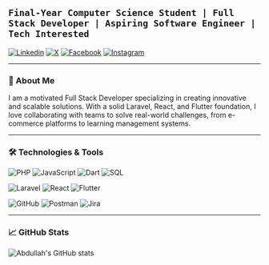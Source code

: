 
**`Final-Year Computer Science Student | Full Stack Developer | Aspiring Software Engineer | Tech Interested `**
---
[![Linkedin](https://img.shields.io/badge/LinkedIn-0077B5?style=for-the-badge&logo=linkedin&logoColor=white)](https://www.linkedin.com/in/abdullah-almsaodi-296279246?lipi=urn%3Ali%3Apage%3Ad_flagship3_profile_view_base_contact_details%3BaQ08Ur6%2BR%2BuQa9P1yvUJiw%3D%3D)     [![X](https://img.shields.io/badge/X-%23000000.svg?style=for-the-badge&logo=X&logoColor=white)](https://x.com/AlmsaodiTech)	    [![Facebook](https://img.shields.io/badge/Facebook-%231877F2.svg?style=for-the-badge&logo=Facebook&logoColor=white)](https://www.facebook.com/profile.php?id=100073455654133)
    [![Instagram](https://img.shields.io/badge/Instagram-%23E4405F.svg?style=for-the-badge&logo=Instagram&logoColor=white)](https://www.instagram.com/abdullah.almsaodi?igsh=OGQ5ZDc2ODk2ZA==)


---

### 🚀 About Me

I am a motivated Full Stack Developer specializing in creating innovative and scalable solutions. With a solid Laravel, React, and Flutter foundation, I love collaborating with teams to solve real-world challenges, from e-commerce platforms to learning management systems.

---

### 🛠️ Technologies & Tools
    


![PHP](https://img.shields.io/badge/PHP-777BB4?style=flat-square&logo=php&logoColor=white) ![JavaScript](https://img.shields.io/badge/JavaScript-F7DF1E?style=flat-square&logo=javascript&logoColor=black)  ![Dart](https://img.shields.io/badge/Dart-0175C2?style=flat-square&logo=dart&logoColor=white) ![SQL](https://img.shields.io/badge/SQL-4479A1?style=flat-square&logo=mysql&logoColor=white) 
 

![Laravel](https://img.shields.io/badge/Laravel-FF2D20?style=flat-square&logo=laravel&logoColor=white)  ![React](https://img.shields.io/badge/React-DD0031?style=flat-square&logo=angular&logoColor=white) ![Flutter](https://img.shields.io/badge/Flutter-02569B?style=flat-square&logo=flutter&logoColor=white)


![GitHub](https://img.shields.io/badge/GitHub-181717?style=flat-square&logo=github&logoColor=white) ![Postman](https://img.shields.io/badge/Postman-FF6C37?style=flat-square&logo=postman&logoColor=white)  ![Jira](https://img.shields.io/badge/Jira-0052CC?style=flat-square&logo=jira-software&logoColor=white)

---

### 📈 GitHub Stats
![Abdullah's GitHub stats](https://github-readme-stats.vercel.app/api?username=Abdullah-Almsaodi&theme=transparent&show_icons=true)









